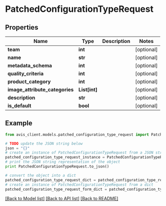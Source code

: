 # PatchedConfigurationTypeRequest


## Properties

Name | Type | Description | Notes
------------ | ------------- | ------------- | -------------
**team** | **int** |  | [optional] 
**name** | **str** |  | [optional] 
**metadata_schema** | **int** |  | [optional] 
**quality_criteria** | **int** |  | [optional] 
**product_category** | **int** |  | [optional] 
**image_attribute_categories** | **List[int]** |  | [optional] 
**description** | **str** |  | [optional] 
**is_default** | **bool** |  | [optional] 

## Example

```python
from avis_client.models.patched_configuration_type_request import PatchedConfigurationTypeRequest

# TODO update the JSON string below
json = "{}"
# create an instance of PatchedConfigurationTypeRequest from a JSON string
patched_configuration_type_request_instance = PatchedConfigurationTypeRequest.from_json(json)
# print the JSON string representation of the object
print PatchedConfigurationTypeRequest.to_json()

# convert the object into a dict
patched_configuration_type_request_dict = patched_configuration_type_request_instance.to_dict()
# create an instance of PatchedConfigurationTypeRequest from a dict
patched_configuration_type_request_form_dict = patched_configuration_type_request.from_dict(patched_configuration_type_request_dict)
```
[[Back to Model list]](../README.md#documentation-for-models) [[Back to API list]](../README.md#documentation-for-api-endpoints) [[Back to README]](../README.md)


